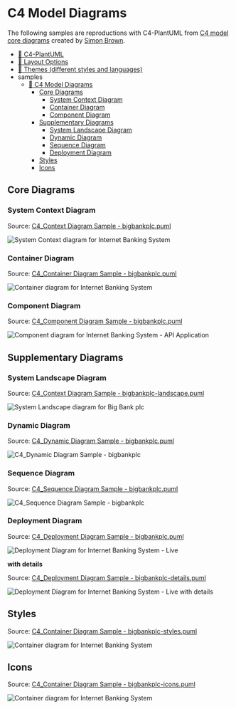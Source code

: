 # C4 Model Diagrams

The following samples are reproductions with C4-PlantUML from [C4 model core diagrams](https://c4model.com/#coreDiagrams) created by [Simon Brown](https://simonbrown.je/).

- [📄 C4-PlantUML](../README.md#c4-plantuml)
- [📄 Layout Options](../LayoutOptions.md#layout-options)
- [📄 Themes (different styles and languages)](../Themes.md#themes)
- samples
  - [📄 C4 Model Diagrams](#c4-model-diagrams)
    - [Core Diagrams](#core-diagrams)
      - [System Context Diagram](#system-context-diagram)
      - [Container Diagram](#container-diagram)
      - [Component Diagram](#component-diagram)
    - [Supplementary Diagrams](#supplementary-diagrams)
      - [System Landscape Diagram](#system-landscape-diagram)
      - [Dynamic Diagram](#dynamic-diagram)
      - [Sequence Diagram](#sequence-diagram)
      - [Deployment Diagram](#deployment-diagram)
    - [Styles](#styles)
    - [Icons](#icons)

## Core Diagrams

### System Context Diagram

Source: [C4_Context Diagram Sample - bigbankplc.puml](C4_Context%20Diagram%20Sample%20-%20bigbankplc.puml)

![System Context diagram for Internet Banking System](https://www.plantuml.com/plantuml/png/VL7BRXf14BplLtIu14iyBZdbP9kWn18uA82Yd5QzGmCZve6cUmFyVNgNPGF1yMscfwgwgkQH1PEKtcKVR32kN15iHVRyUJXCU1Xih6pBecHA9WQX80CJ_N3lC5ISFilAsM8u-jIVLQFbT3Bqo499H_ceOXnbiA_KFq8PbEfL0cHBi8xEnOCD6t0s461OmSspJQod2BeQN3Jet4arMe__ocUJfr_VbulyvylYMpuPVns_Vka-P9bOSGJp4mjvQ0YmihX9wDL2WXSTfK02pnXswgR1PjcC4iVGDILBz9Hwq3bFqBNGKVFMqSSdk20Xhki4XQ9wSD3-ODymwncWCR4CmeFEGtRUrYtEYZdNLvNxZwrwKzKRj-kuAkctfGFOe84yYeq1i8XbNQHDjqjxTTCUTmHxF7bgV3H6yl5HkXwj--jatA_kmEt-XMQpjJrqCBKcHOvhWV7HR35i2EYQq6PifSDQgoVLcLxERsISIqp4WCvTsZGwWAQcDvAsRVIkaah2m6WgcDv8J9tq1xchNxrhVid42bDK_encTmMzxMLEOSLDM0Q93UULx6PRn7JtfU-mwyJJnUmiSSziIslTFIgzzEuF "System Context diagram for Internet Banking System")

### Container Diagram

Source: [C4_Container Diagram Sample - bigbankplc.puml](C4_Container%20Diagram%20Sample%20-%20bigbankplc.puml)

![Container diagram for Internet Banking System](https://www.plantuml.com/plantuml/png/fLN1RkCs4BtxAwRfeLv0Zb6WfvxMiOrkjdRYhfncUn96rDWcbY85ScIlKVJVErGKoN8MM1IzaKypRnxV3AdtWT5pNPhH3zegKnS41-Og_3gTUZpTxZKVwhmEv9MpJ9PlbIkdbK4RSoQ12wFpwVoNoIP2J-lLjCJ0v0NAvfA1sfA_hIB_Jr1RIIw51FX0i7F6k9EsUp0I16WB67pMFiZAWHG7unGQSnQEJkNR0l9rDVlhyMcRRHytsUBn-M7yhiTcQPR-ljpEFmZOGi_tsm_PQldRyc4Xu8Wr6uAE50gDUu-b2FLmRvcy9OOxj5-YvlGScChHQ4C-E3jMTM1NaazWtgrkPl0AWzirXyebEu6Jc0fLauYcmG2LShNbS2CwNgYpEm4AzEUn-bcuhWNSl8E_Hm3GwnsVAC-mgYJucNAOLPNH2baxUoFGHpnY0cdbe_Zrd_E8BSZeeyXef0MMM0LjcsCx6hYhcxyUV3CJaSFAeKAXI-MpeSa6znIhlrPDbTSL9p2p-zgWZ_36kwCkA00Qy-qgEvcLA1sDvZEmwvmCSDGOSxG7EJ3atfq2-JUIIfThGwqVwxZfHCr_JE0pbYXM3CM0qQLcAY3KUI2MflqFSIy2eA2ZLdGjRv6F2sJCCL3iGxkCQj8_LZ3Oi_EYBTv0yBJNWNtJKz1Mvh9irWaSC1n4DzPy0EMf8CiQJKZYN548ODnUDiJgzerHEQelP0jnIiUHtTn_Ut8MJi9ydpTmxZiEHLE4M4h_qqttyYkFgKHjij00GhUSh6NVtgp8lnNpTKED1jPQUHVSZc7vLHtGxWbUCeNsWhDLqBCAfzrvBEdgwlRcDbFOzbe9q9tYmcB0tDNSDphfRcm2xD46RCxRcppwHERYLUZlvbEW46j_s6utgGGEuqA5turfHxkdQyjb3wJtXzprBq53rz_pbga11stl2c8uMvN0n_JnONfPl2_v7pEpEudkXVL3FsJvH5W4s7bNDW_FoMkc0EmYSqkyk9iBPSTvuSVL6AL26u0c4MquUY5N4pVKCCohWqn0NpvTRpT2D71va3wSkzwO9d_QklDvlUhCUI-fyQ_rBm00 "Container diagram for Internet Banking System")

### Component Diagram

Source: [C4_Component Diagram Sample - bigbankplc.puml](C4_Component%20Diagram%20Sample%20-%20bigbankplc.puml)

![Component diagram for Internet Banking System - API Application](https://www.plantuml.com/plantuml/png/fPHDR-Cs48Rl-XNJ75e7IE9BJpsjuwJTB9AD4JlzE1aZSYonvOT0KdQDel-zGyesRISe0kn953cSUUQTL_eK8lhO6rrzfwpGlIHeO-p2J-EnnyrDesBRrtqWBvoDPEEDS6RSQRJfpdM8KgjwFFtnUfQsNfyUnmP39CzRowapdRFfJfVo_m2zvSk6Do2s12kdjTiesu1MbW2jX9DZvGEl771nq4wWrblESQ1yMw1wdFpn_BfO_lQm-BnylF_b_klTwBAgeegQu10BKc7ZqN1z3m-MMIr5k4NxLqAPRvdUm3LCPWymwJgj14RbR5LDkNzaK3yA7Lx1nPp3EUyC6peElE2ZFt6DGNZLnTmLsgRNwDF9pBkraXG0jSvTgZr0lGDOiKWf3seLjwbzqOVe3Fa0QuNfZlAmeHfgxpQ1_Ct5vH6QIMHFhbOwGwMIlwD1h-nfTT3Ag4WIGby7hkxYDz2ON6__aBHMWawmxkgHhBd-7KQiCL1YUI6DGsRORyDSj6GmdSwZyyoPV0UU6XMYpz5Co6CpUNq5BOQM963F73Rk1W32aqolgCCLe10K0cZNy0j5aRY66I_l_uuZKuSa679QZuRER518yhpSAeiaUECWq14FOEtwM1JAnLrl8wyOtmRCKXQE8j3obkCa-kq8EyL5pyntSGd_L01GJ3mAgh69ZXziOaYPlDEQiikUVft22uLujZr9tziWQaYpJ3b0MLw-F_mmY71vLlhG5MVSBM7U6yFu7-8eDYncsgZO0aBOfHcKLZwZ76HyGn98z9wDcOJOBSjf7bxdKoEtX2V-FxErJrOacINXy66iLo1Q75uw367Zl2oJEyLW4wrGeAJ_iHByd2FUWPh0S1cStGt2x7ESJI9LpgLVIEyCSAJ0Qo1Mw71UfbJmtWILwxBEtoHA-1usl4KGNQBxSdSxBHUEM-NbFc7wo_2V__DYCPjpyBzLbMBpRp9Zbh0ly-Ul-xWIL5ZV3yoHvWFPp0UIVI8hUwF_0m00 "Component diagram for Internet Banking System - API Application")

## Supplementary Diagrams

### System Landscape Diagram

Source: [C4_Context Diagram Sample - bigbankplc-landscape.puml](C4_Context%20Diagram%20Sample%20-%20bigbankplc-landscape.puml)

![System Landscape diagram for Big Bank plc](https://www.plantuml.com/plantuml/png/TLDDSy963BtxLwXSGcO8zD1JJ-63QJA5a0amcPuyorh6EwnttTKwXEdqlrThRDS4k7cbfwVt9FcPl72-p7NqYp9Ibmb2vdr1luz6JXo7U-MpSbSIEccDH-E7qkQZGWiJQfx89rhjHjFVdjv3QBjSZ7917Xs7ucce-FR38h0_G6cuD6SAy1b2QhMsHsNse9L142Q1YxHon5yMk3LeAuNM9-PeDVwaZnuMuxzMsqsyMRt7izNdM_-n3OtNyVhF-MRwmh4wzFcwUOaNyp_cRpCEHbvvZR0-iV8S5go5f2WG4YNsJkIirS54xM4Yp04ABQFe7HrPqvSbUPkZ6q3l716w0WLRqphNu-GO6YJOjFAtOzG0ZZnTA9hA40CXfIsDfs6FTStPeIkS8emd74s4E_NbhqpOLTDxX7yY0AZrztTd0J5LJmQ_1XQ3lf5M0ojXOGdKggCmyI-5Hr26JUV2Asj0x6nPRKMvIus3QcsvE20KufHZBRiZ9fv_-xxmUMYrMTxh6CQGyBM159Gnmq-2N2ZzlvtvKtW3jIOs6OAgF0eDIoMT9Pjwc7_BJ9Wz0dOBRWdaj4cTo979bittZMcjlNL88BHkrYWv0FN0RyoiTJdepCmxOKZ80ECNUjbAEjzG9QcfZ0dTbv91MNDGi3w7OEr5clQwcHeC53BLM9LfputR_Eoo4_8GspGzDvZm2rRywdAFarmPHTxLlam2L1Q5TVv-bt-Zw0Dr_8Pgd-siw_mcLxUv9IIk2F2F3kvyCf_rNL1r650IbzRWeBM3lxoGDPg4whM70-EQgmut1Zoc0y7V9L9m6kgguqADHMODDYIpgn_iVlEkPEvUkUeUMzVz9UrzuEpwDkv1j-s2xw6YXJWnOoNiilzbhcdv68BCsxNSIJwpzpBN_m40 "System Landscape diagram for Big Bank plc")

### Dynamic Diagram

Source: [C4_Dynamic Diagram Sample - bigbankplc.puml](C4_Dynamic%20Diagram%20Sample%20-%20bigbankplc.puml)

![C4_Dynamic Diagram Sample - bigbankplc](https://www.plantuml.com/plantuml/png/fLLHRo8t47xdLqpJIWKf0ILgNofLEW9HanC970kA-hIQzHhMgjUsR2-KLltl7IyOd5jUJfU7ZJqQVzytttZC9-VH-gQMlH-4Oh8fELJU6_VRQ6HnFzmANpL5uxXbMdck_93fUcGagd3cplbIYc8q-ULk4KBhrzceHkUvfL0-FIYi1HkQWDwRZV-ShrVvQhx8f_Ftj_uWHjvVLi_vxEcFfxSf1NiBRfrMVTOuhsjkRs5oNjsC8OPl1htiG4Hr_gWRLQ8zzDazPSHaU54RRMlqGgkR0VpR0_gRK0ae5BTzD2PD7XiZ1JicK_mpxj0nAuo_XR7QDX9j28-br7jtbk30QwXHuPQ3hxYmOApU2Cb9sqUsU28d6tU2yPGwEuOYxIranWgrXKUjVGYkAWv62-L1Rm0Puyu1LNPM0U9IQ8UufcoIbrC32Uhrk8F7nWNa9HQ5yAzVMXQBoXbjVOjDwK858hxZohiEhEKXbLGc1IrZBAresHI7y7zYENhkG0MbKZXUGeaUMx8p69Z66krubm-RKlY4QnpsAS_anz7mxMaLbWkhTw8aBcstg8HhZRdRKmW2J4kqGIOaBRjKq-BIhB98-pGblGMwbcvkaKaEzmyix3AlBNVN6zA1JxmZ_DIsbE3ra7sP9TWOdVk7dDjnwmYxlGzINffrTXHBg3Jx1cE99B4rx0BtKsX-t4OfQNM0XMxywPA0hz13XJjE7sEuuYNH_TVhBRdCfyau7qTlRShsHbJ2nR61KCWsK3slLekCJjFHuwHs1oW2NBNzWlGvcx-D4hXyUMKOqux7Eezk2jM2J1ydT3nMqZd_SSeohif4LjFgF9ka0o2wWsAq-4ceal_z-qluzWTtzqU9wmv5D8qQjn6sZfXNmMReV0HyE8cUVNm8kkFx_QgxRqBASztOBb3lvrCG61PGSA1odGUqMzAWeI_5N-rR2rgMGApjqU5mIEbIkW7vv41gjGNXGJZOM-4zLx0Nlefimv1-kWgdKCPFZlrAbdtLplZqVBDFHrU-Al6X0vXEOBGemf59P4dsF7-__3n-8lwcbly3 "C4_Dynamic Diagram Sample - bigbankplc")

### Sequence Diagram

Source: [C4_Sequence Diagram Sample - bigbankplc.puml](C4_Sequence%20Diagram%20Sample%20-%20bigbankplc.puml)

![C4_Sequence Diagram Sample - bigbankplc](https://www.plantuml.com/plantuml/png/NL9BRnCn4BxdLmmv1PGc0df2GZIFYXRr4NKB7ADPxsJNmXulzhXH_psURQE6tEnvV8_FlaY2KR9tetUMZSiDGIVIfo_pUSJzhBNIvJedYYQm4ClC13_l7RBkd2LfdAtdg_EpZPP-tjxCFIQXM4hRYlvcOaEpNk57gmA0bYbEpCSfZ2lBhQEp3RO4Yxvtrg3OmEFI-e5FM9beUm7a1XRSPeTHEviOdcn32T0v23kGZk2Q2n-JG8tyfu32BhDHA7HMda42c9maU8e9dYpgZesmfnhg6FR5sMpy_aZTTXaoDnYV9tKXN6okZzMLIO1Ly7rWOfcOJuEHbk6QGH5YS8xYMAjzL2stlrRmG4bEkWld2ZLehaaL9iMmN8x_Mrg-MggUIwX-Tah_MOd8v5YCljMFw9U4V9pRIJOFv52eEIZG3SjJC1rogvSUKzg7sAGfa1YbFuIplUHcSXpRkfwOyyAqHi4Q4ochmh-GmQ4CbUd8etOh2P5UCe18hKqITLfps8NeX_CKEamTDO1PEc9vVGOmaHgzeYlIq1XA2LnettIE2lVmprwUADVUIZfU0md3Lwlkx-PNZu-RgYpfZiuFkQxGbIcR5c_CL2n3uCDacHei9t9a13x0BWR_-gRxZY8DPqPFy1M-3MphvQfiZwgh-z_RcyllbtVh4k85SPEz-mS0 "C4_Sequence Diagram Sample - bigbankplc")

### Deployment Diagram

Source: [C4_Deployment Diagram Sample - bigbankplc.puml](C4_Deployment%20Diagram%20Sample%20-%20bigbankplc.puml)

![Deployment Diagram for Internet Banking System - Live](https://www.plantuml.com/plantuml/png/pLP_J-D64Fq_dsAQLkA7W41AArJff0i9FK24H3YKLgg4nhiJPylQQ-sk0sbrtxqpSgW9ILle_LCZHTxnl9atRsTs-HWY-bZbjWNmbIcKhJJ1BCOo_D3fU7myo4oSLMaLo2jNH2hYWN9vfxHO26e_H6rDskaVxu_5T3kywkGO8dastG-ej6wH2wYK55jG5OmM0yGPmTHPwnvDaO4r1G4M6bO-6n_upG5d1-iKMhjeRJKqDsHezRG-ioI62MRRxIbZKbGFxJtu9itwpZh_eVsrEfI_zevutv1Tyupq55TznIeSdwt7tvuC1jzn1ER3l5HbCP86Inbn4IO8PGtRgAAPonSm1LZM1IJ83eEkUh-CRYVtTnUJy_khiqzdruDj3XPDj0HDKJ0mc7dCMIaF5oo_BoZ2AHOF8bgoOA5ps8ShCwTMgu7TNpjDswLLUz0-DHa807ZPVhK6ZH51aGHkx_pH0dvUHz45WrAJfOpPnzBixkx-6fzE9DHjMd4JmD7t1uV7S3L9daDi2eCbgXang2Sl11ENAupjrmOuENXgmjHFtnKHMJRFGOm0nXVGAqjhsD-uGc9SuXn1sYSflIWp_Aalvh5tSwCfh4itvKOKC5eJ5p0tZ8RBP7JTEPzCnWbmYWFUN5W-drlrxwR2bjBezF3eXL2oVAz4pgEo8j58NWZsOUnDZdxHRcn7NVMtyWpIRPsowm0ZfXX8ODpTMDS9psP8MEuSvMiIdIVfLVBWAJCXUXHlC0KtN8xolWSp33FIW5MSCTUbwg0yQLcY3Nk0Ib48O5t62uhg_U9rLyNhRXHFHXEpyA4PrXtuDpsxBmLDIBb2hqlwpu7NLUx-NsHU8_vMuTENWZzIMe_ryNyRw-uNpZNdPy0TfM-Swm5PCoSVWAM24DbTmV9s4cynhuzyu1zBK696W4sQJQtwUVqmpPrGx5SXkfpyLW0s60wdQMuKrVMMbjEE4d0UUeNspcWfURNK6iRkmnhFA07_Z3boXIk75e8rkP7B8rHfe0XkkbxP-c4M7QWbpI0dcs2CN-NBHMygKhcyNArIB9NS3iBOUEM2cqQuCuLsZq48rLNdg4RI9vjxpRCl-UKEdzOh2VZ9ETcH_ioxd2KPkj-DjGW_6azJzxItZ9tWbAKHKOT6-Ph0cSv8qgstKYXH9gxUwp5cjAcb4kLDMRTAhyWgYtvLU6k_J6lkPrXMpKetJNL3zgy6gE-o8JvmGhdH56SD752O_1PSKTz4Z1OGL_K-nFrjFLGCN9aN9mn1DHlyWcgDh2zPBTr-GwW3JBtBHIfuz2RISyBBmMb_5T1z0sBZUILqR_XGROBK6yP8ZH4Ppawjv7nqr_odz94ANUNsJm00 "Deployment Diagram for Internet Banking System - Live")

**with details**

Source: [C4_Deployment Diagram Sample - bigbankplc-details.puml](C4_Deployment%20Diagram%20Sample%20-%20bigbankplc-details.puml)

![Deployment Diagram for Internet Banking System - Live with details](https://www.plantuml.com/plantuml/png/vLTxR-964F-VJp6bbOwSo2CqLqMLJZe2z98J70YJorMgXDRhmMnlxRLsroIqkk_U6TkS8P1xg5LLgKGYzdWUyvlVp7XvvRomFazq0-0xbKgTHmXBxpFty-cf5VSdiVBBFCmTMcbIZwa_aIOvpRH8sUhO-KYhyBHtSJnXqUreU9e8vz6IQDx7J9jrmaOPXtW6UKhMB02_H5WOhSszIcFGAaKGQGGxZvLrT6M0eeCsKcYz9X-VqZmGeT6Dee565in4t6eko2OKyaEp3J-4SSzeOryslvTd_DSyOkqfwZrDZmz-LvUbdED6Ul7ZPR__WZmqxgW-9lSJQpAqVdsD8aBReWVFW1AMkHOU8z0O8w5JZh54q1BIgrNnHAMWgM151Ox8QDZzTNmxcz_TpAxdmy7hmTi-E_FAQuGQBVILYAr8g8GMReWNcwA7Av5-u6e6Qs8WWMCOgXKs6hNP_As9i9LfsOOcFslI_oiL5uP0uiVt40alG287Q1xzsG3wKCqsO5lD8R7YbKd9aAxJoAG5YrEg0YL2zM6BH_7dmrQKadweuf3Y78jCFN_-_3V_SCbURiESEWlEVpevku3XB61P5-un18TsXHOiEiNEgNBS9TkF5i8cRH1IekCghvI0Nrx0rSthuvi9-Hgvams8FI1ln4h0ExIk0dD9kHzKV9yyyFCNvvtHqogELSxFEXUrpg4oY4p89JB0uW9c9g5oDXyBuFBaeH2cG25IS2Qt4g58UJ3OAi0EFFxqJEe5DPQbK8ezJ6wWcsLQrQonbuAp8BDSrT6x7ei9pKf5wFQRQq4ppCP2AxykQYpWJJ1-Utezcqq2e10dMw0_Dehlh-cS9xkbQfGeF3lVQXk-VQfXPbGxWfC8kovQE1GEzsfqC9QnGcgcP5nSq0nDIZ_DMdRUaO-2j47JDDMXlaH7Fsn58RdeLmRiRefQb7M5ZHW2Qe94yDF06ukyFOe9Y9Npjj06bIwCJOhhDYo5Ms848lTBmbIn3D9YnBT2kyrqW3OntQ2NtqpMvsTxkiLMPvUjpkVOSYYf2GxonGjPnEvblQAFu6aAfnM5dMqEWyBxGHQxTUWsE4-J4Exbq2wtDk_QXL3Qa0Yot6R6eGEJwlMNajmdl_DVONy_yVr--6VMFhL6kDqIjBVAlN_n_zhxqshlT_wLnKzAvE4EmwzS_7taLMPTKMFdILr2TV9ZRHRllnCSVMc4JCG8eWvpQBTyt3-F98PJxENEcmJjCmSaKEGkmfMInNHmwXHs782nq4qZQrJ4a7UXbcQaFYhjoOgDtuj44CATjve0hHB5vo-NXuwGc0KZ-zBRpXkGLPgEsunjbDtDbq0V0YbDaksYP4dE1olEM5bfd5buk5CqJlUE4ofH9qAEWmtOnrv3IxfeAuQl-Avq-DeOPgItj1Ij3IFpXzAQna9PN9Y7TkKx43GwYeiwKjAM2GoY63dSVYkvJF0kAhcU4DU7MYgGLcLbgtJJEDV2xXPUwxzNQsxw2ZLLkcwgAUfF3L0UTaRY0mNa8u-ag8uSSYQ_EvEMHnMoPYD2zMqMyzjogCXmPrvCWKhM16-bMiKgmaHXzHPri21sYbBTM-Ln4_1D_wgtQz3v6ej3cvpJdTBhfdPI4eQkFDfxGqgDu7fyL__OU8LfnB-b_W80 "Deployment Diagram for Internet Banking System - Live with details")

## Styles

Source: [C4_Container Diagram Sample - bigbankplc-styles.puml](C4_Container%20Diagram%20Sample%20-%20bigbankplc-styles.puml)

![Container diagram for Internet Banking System](https://www.plantuml.com/plantuml/png/hLPFRzl64xthKynFoK46Q0i_fBaKC11POXi7agMASjr30M58ZgX5bhl4xj1_KFIxTvQcILDEaKDwCRYpE-yzFxuTyPDdT5oNUlG_PJ9TvmH7vih_F9qwVBWe51_hjFRaCckO35zajfnM6ateEVUSQvLEvp-TRqBfThMSbkYPd9JsS-b0PSXTL05_b7nUt-qtyJPPt-pNjxlbzKqyEHlDyZpML0hq3el9ECNiAvcywnr7yFuWYxdLrbs-ZvVnAhxPxNzPov_vUhdUodvQFE-Etttuy74n-nXw_14hkenLSUH4vPGdOJqvanrDXH3iw94lNzWWUw7xqr1e0HzwneswBUb66VedamLebjPMpcoxNTzrEhGW_Ej6ma-QBXVeZvGlbH4j0_G0FlrlA2npJp5YnPgWynDoXON34WxMmRLXSeOOhj1yLQQ0vCapbQFHXfotPfBLdcr9Be9vzpIUmKiPx07uI91ATmGF4XMecaRKJGqmosnjs8z5npFq_aeAERgdIVP_mJeLC3w3lqO0qEkTF52wnwgImtUKmgogjCgGbJLZANt1UumWgLmGl_fz7ceBqkfUP3JIFClP3Dhm0fgyANUywSi_lfc9o26phr3W4jdMTBx1WWBx2skIELLn13DJr1fTA6-SlLSvUK2jlyrog4qMfADM_0HiEoSzt2iCFSg1_CEGEllWoRsHLDfKQMhzM8L59sh-Be8_i4InOYW6j2eLKmw-JZqnsCCFY7iM03dTgunEvItIIOwCANeAxw5z36gItvOmMBDrv27C5N1KACyE0pSe8xaic-S8Zirb0Qpv29cZd0mhr3uAkIBlGTj25iJPnHkZseijJgaGsStrjvEpi7BCzNq3vxxZK315W9lhYeM_V3EwHDJVNUxZHvvGYKhlVLCGelXy9UlspWNctP50DQIeOQKoPxqzCCIFsH5DGV3SAR2lC5jjFQfWceF3aaukTMzxayys1PaKeCLuRJvWQclk8n1rTpa2TcWyDaxqze-sf5_DY_xMtdhoWVlpRhT9vE3mdA_mksVQqFTmBTt-9ipgrFOpee7h9q2Br1G7WUW8cu4RmHVvIPesvFtRRBPQX5x1Zm7jhwIvbzrVbY7ebZ3tS72sR0RMWrDC7jW6efPdSJKNo0xpbLid8Ki4rWETXsg3qGiPvl54mx2lzfAFdZvPxJO2D7W7W_QJLFO-zJzpCgrMorEl-cs1V_vWMCQ_nZSB-L3u9EZXE-8V "Container diagram for Internet Banking System")

## Icons

Source: [C4_Container Diagram Sample - bigbankplc-icons.puml](C4_Container%20Diagram%20Sample%20-%20bigbankplc-icons.puml)

![Container diagram for Internet Banking System](https://www.plantuml.com/plantuml/png/hLLDS-D44BtxLpJXWBVAZei2BfpMiGt94d-mSZRBITMIslQmenanFRBNHV7VwL5aoN8s5IYuUNgwNp-zVZr-onwTBtFT-qgPL9SPmSxxWdySZHmUhhVAxygaP7AfDPwClqvjFYeqcb0pP9zfbOmctmzN8VGmln_bo9wSXEA9LA0ovAwB2Z-ZZPnWEljmDraked_GnvS5Pkwxjf-Is-56CePSEEM9J-qoseSxRhhyj5oinu-pQ3cV_Q-DgXWUY6rEmnzwtq1f120N8F0xWetLsXwKsO8EBD1aqBbMZkMN1I40sgQezL4m6kcVgrPVjRADq6nBZIzUPzORyY_T_evxVEakvpzqpEJs5xqxOevUJI2p9sqBUagHhxiV_xPyMCVhvIgUBXyN_JTjR1p5qI-pzUHMWdNeyMvz6z_FVfujfXBiUUKrGICAP0gt3dCHsi6TyUGCURX1yobe7XtPKzxhhSYnDVsqP6zpSWEODB-knd0AWzrKGqcaUW07CGOKLI7gAWQOfhOqdg-4nnDqV2E13DsndtuhM9S4hjx0dpq0QFds3vJ4M1II_4W9Z8j2gnIzikPAGkza6WE82XV8ppzCGcnAMed0N55ZBxafr5ODTgh2JT_azE6hSQWDqnMoNGPSe5n5agPfkC8j1HQdxb7gLE47C7uoLGYldDshZ1XGwoztsuZdlGewANy4Rnj56VOAGuro81yEYRC7fWgrTkqpThbDbAPQedauDFmcNm_W8-OewdHvWLQvyfG1bmcJbpd-1vvF1A1wG2ZqULgWIwBJf9-XnmIPmf3gdo4_-lKUEcTl7N7OS0UEjegzgmOEoeXfy-ht07R8Eye0It5TwYWZunLg7WJJ4JDekvK3-VGwOER7PZUVIvXW-ebC9XgguE_LtPTjDhMIvjgwZgQlQ1Va4k1Gqf3ugrcAsMVVfnoLCAm2aZKRpkLSBsGeMyk0LDK4DSnLwYpRZOVPvtGdrY3W9lFqVaYBC_oQLzj1yCt6OKuNsz-E81Zuv8rK0istdGq2CB6bRuqnQ9P-0DwXOQnKE8r27eBtfCyUbdQz7vWuzBvThrUH97RpkC1NSpgh45BhTl62r7QNsFOngU3Qfw96ge8TCpGDaOyc7S2xQBaOdJTlM_xBolX6ibjYxMfqKTuJPWmRP_FgxJfKVwNWRK2kWQSt4u5iCC_qkB1K9B0CD0pH2gCbqdLVXyDbNSdYWBPzD5-l1AYZSgUywxjMcAf-LAlpSNxVYFDMIijS_mq0 "Container diagram for Internet Banking System")
